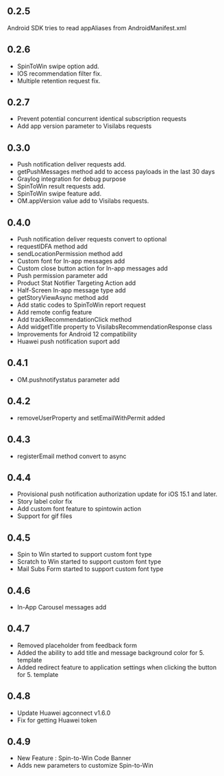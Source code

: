 ## 0.2.5

Android SDK tries to read appAliases from AndroidManifest.xml


## 0.2.6

- SpinToWin swipe option add.
- IOS recommendation filter fix.
- Multiple retention request fix.

## 0.2.7

- Prevent potential concurrent identical subscription requests
- Add app version parameter to Visilabs requests

## 0.3.0

- Push notification deliver requests add.
- getPushMessages method add to access payloads in the last 30 days
- Graylog integration for debug purpose
- SpinToWin result requests add.
- SpinToWin swipe feature add.
- OM.appVersion value add to Visilabs requests.


## 0.4.0

- Push notification deliver requests convert to optional
- requestIDFA method add
- sendLocationPermission method add
- Custom font for In-app messages add
- Custom close button action for In-app messages add
- Push permission parameter add
- Product Stat Notifier Targeting Action add
- Half-Screen In-app message type add
- getStoryViewAsync method add
- Add static codes to SpinToWin report request
- Add remote config feature
- Add trackRecommendationClick method 
- Add widgetTitle property to VisilabsRecommendationResponse class
- Improvements for Android 12 compatibility
- Huawei push notification suport add


## 0.4.1

- OM.pushnotifystatus parameter add


## 0.4.2

- removeUserProperty and setEmailWithPermit added

## 0.4.3

- registerEmail method convert to async

## 0.4.4

- Provisional push notification authorization update for iOS 15.1 and later.
- Story label color fix
- Add custom font feature to spintowin action
- Support for gif files


## 0.4.5
- Spin to Win started to support custom font type
- Scratch to Win started to support custom font type
- Mail Subs Form started to support custom font type

## 0.4.6
- In-App Carousel messages add

## 0.4.7
- Removed placeholder from feedback form
- Added the ability to add title and message background color for 5. template
- Added redirect feature to application settings when clicking the button for 5. template

## 0.4.8
- Update Huawei agconnect v1.6.0
- Fix for getting Huawei token

## 0.4.9
- New Feature : Spin-to-Win Code Banner
- Adds new parameters to customize Spin-to-Win